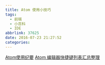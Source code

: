 ```yaml
---
title: Atom 使用小技巧
tags:
  - 前端
  - 小百科
  - IDE
abbrlink: 37625
date: 2016-07-23 21:27:52
categories:
---
```


[Atom使用纪要](http://www.cnblogs.com/Darren_code/p/atom.html)
[Atom 编辑器快捷键列表汇总整理](http://www.iplaysoft.com/item/atom-shortcuts)

